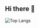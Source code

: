 ## Hi there 👋

![Top Langs](https://github-readme-stats.vercel.app/api/top-langs/?username=Panicintrinsica&size_weight=0.5&count_weight=0.5&theme=tokyonight&layout=donut-vertical)

<!--
[![Anurag's GitHub stats](https://github-readme-stats.vercel.app/api?username=Panicintrinsica&theme=tokyonight)](https://github.com/anuraghazra/github-readme-stats)


**Panicintrinsica/Panicintrinsica** is a ✨ _special_ ✨ repository because its `README.md` (this file) appears on your GitHub profile.

Here are some ideas to get you started:

- 🔭 I’m currently working on ...
- 🌱 I’m currently learning ...
- 👯 I’m looking to collaborate on ...
- 🤔 I’m looking for help with ...
- 💬 Ask me about ...
- 📫 How to reach me: ...
- 😄 Pronouns: ...
- ⚡ Fun fact: ...
-->
